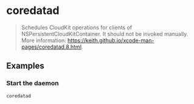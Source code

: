 # coredatad

> Schedules CloudKit operations for clients of NSPersistentCloudKitContainer. It should not be invoked manually. More information: <https://keith.github.io/xcode-man-pages/coredatad.8.html>.

## Examples

### Start the daemon

```bash
coredatad
```
